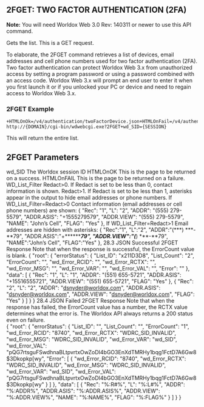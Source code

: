 ## 2FGET: TWO FACTOR AUTHENTICATION (2FA)

**Note:** You will need Worldox Web 3.0 Rev: 140311 or newer to use this API command.

Gets the list. This is a GET request.

To elaborate, the 2FGET command retrieves a list of devices, email addresses and cell phone numbers used for two factor authentication (2FA). Two factor authentication can protect Worldox Web 3.x from unauthorized access by setting a program password or using a password combined with an access code.  Worldox Web 3.x will prompt an end user to enter it when you first launch it or if you unlocked your PC or device and need to regain access to Worldox Web 3.x. 

### 2FGET Example 

```
+HTMLOnOk=/v4/authentication/twoFactorDevice.json+HTMLOnFail=/v4/authentication/twoFactorDevice.json
http://{DOMAIN}/cgi-bin/wdwebcgi.exe?2FGET+wd_SID={SESSION}
```
This will return the entire list.

## 2FGET Parameters
wd_SID
The Worldox session ID
HTMLOnOK
This is the page to be returned on a success.
HTMLOnFAIL
This is the page to be returned on a failure.
WD_List_Filter
Redact>0. If Redact is set to be less than 0, contact information is shown. 
Redact>1. If Redact is set to be less than 1, asterisks appear in the output to hide email addresses or phone numbers.
If
WD_List_Filter=Redact>0
Contact information (email addresses or cell phone numbers) are shown:
{
"Rec": "1",
"L": "2",
"ADDR": "(555) 279-5579",
"ADDR.ASIS": "+1555279579",
"ADDR.VIEW": "(555) 279-5579",
"NAME": "John’s Cell",
"FLAG": "Yes"
},
If
WD_List_Filter=Redact>1
Email addresses are hidden with asterisks:
{
"Rec":"1",
"L":"2",
"ADDR":"(***) ***-**79",
"ADDR.ASIS":"+*********79",
"ADDR.VIEW":"(***) ***-**79",
"NAME":"John’s Cell",
"FLAG":"Yes"
},
28.3	JSON Successful 2FGET Response
Note that when the response is successful, the ErrorCount value is blank. 
{
    "root": {
        "errorStatus": {
            "List_ID": "x211D3D8",
            "List_Count": "2",
            "ErrorCount": "",
            "wd_Error_RCID": "",
            "wd_Error_RCTX": "",
            "wd_Error_MSG": "",
            "wd_Error_VAR": "",
            "wd_Error_VAL": "",
            "Error": ""
        },
        "data": [
            {
                "Rec": "1",
                "L": "1",
                "ADDR": "(551) 655-5721",
                "ADDR.ASIS": "+15516555721",
                "ADDR.VIEW": "(551) 655-5721",
                "FLAG": "Yes"
            },
            {
                "Rec": "2",
                "L": "2",
                "ADDR": "dsnyder@worldox.com",
                "ADDR.ASIS": "dsnyder@worldox.com",
                "ADDR.VIEW": "dsnyder@worldox.com",
                "FLAG": "Yes"
            }
        ]
    }
}
28.4	JSON Failed 2FGET Response
Note that when the response has failed, the ErrorCount value has a number, the RCTX value determines what the error is. The Worldox API always returns a 200 status even on failure.  
{
    "root": {
        "errorStatus": {
            "List_ID": "",
            "List_Count": "",
            "ErrorCount": "1",
            "wd_Error_RCID": "8740",
            "wd_Error_RCTX": "WDRC_SID_INVALID",
            "wd_Error_MSG": "WDRC_SID_INVALID",
            "wd_Error_VAR": "wd_SID",
            "wd_Error_VAL": "pQG7rtsguFSwdhnaBLtpvrtxOwZoDI4bGO3EnXdTMRHy1bqg1FctD7A6Gw8$3Dkopkp[wy",
            "Error": [
                {
                    "wd_Error_RCID": "8740",
                    "wd_Error_RCTX": "WDRC_SID_INVALID",
                    "wd_Error_MSG": "WDRC_SID_INVALID",
                    "wd_Error_VAR": "wd_SID",
                    "wd_Error_VAL": "pQG7rtsguFSwdhnaBLtpvrtxOwZoDI4bGO3EnXdTMRHy1bqg1FctD7A6Gw8$3Dkopkp[wy"
                }
            ]
        },
        "data": [
            {
                "Rec": "%:R#%",
                "L": "%:L#%",
                "ADDR": "%:ADDR%",
                "ADDR.ASIS": "%:ADDR.ASIS%",
                "ADDR.VIEW": "%:ADDR.VIEW%",
                "NAME": "%:NAME%",
                "FLAG": "%:FLAG%"
            }
        ]
    }
}


